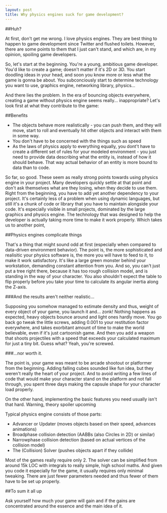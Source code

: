 ```yaml
---
layout: post
title: Why physics engines suck for game development?
---
```


##Huh?

At first, don't get me wrong. I love physics engines. They are best thing to happen to
game development since Twitter and flushed toilets. However, there are some points to them
that I just can't stand, and which are, in my opinion, spoiling game developers.

So, let's start at the beginning. You're a young, ambitious game developer. You'd like to create
a game; doesn't matter if it's 2D or 3D. You start doodling ideas in your head, and soon you
know more or less what the game is gonna be about. You subconciously start to determine technology
you want to use, graphics engine, networking library, physics...

And there lies the problem. In the era of bouncing objects everywhere, creating a game without
physics engine seems really... inappropriate? Let's look first at what they contribute to the game:

##Benefits

 * The objects behave more realistically - you can push them, and they will move, start to 
   roll and eventually hit other objects and interact with them in some way.
 * You don't have to be concerned with the things such as speed
 * As the laws of physics apply to everything equally, you dont't have to create a different set
   of rules for your modeled environment - you just need to provide data describing what the entity
   is, instead of how it should behave. That way actual behavior of an entity is more bound to data
   than to code.

So far, so good. These seem as really strong points towards using physics engine in your project.
Many developers quickly settle at that point and don't ask themselves what are they losing, when
they decide to use them. Right from the beginning, you have to add yet another dependency to your
project. It's certainly less of a problem when using dynamic languages, but still it's a chunk of
code or library that you have to maintain alongside your code. It's especially visible in small
projects, dominated by the large graphics and physics engine. The technology that was designed to
help the developer is actually taking more time to make it work properly. Which takes us to another point,

##Physics engines complicate things

That's a thing that might sound odd at first (especially when compared to data-driven environment behavior). The point is, the more sophisticated and realisitic your physics software is, the more you will have to feed to it, to make it work satisfactory. It's like a large green monster behind your workstation, demanding constant attention from you. And so, you can't just put a tree right there, because it has too rough collision model, and is standing in the way of your character. You also shouldn't expect the table to flip properly before you take your time to calculate its angular inertia along the Z-axis.

###And the results aren't neither realistic...

Supposing you somehow managed to estimate density and thus, weight of every object of your game, you launch it and... zonk! Nothing happens as expected, heavy objects bounce around and light ones hardly move. You go back go tweak the little screws, adding 0.001 to your restitution factor everywhere, and takes exorbitant amount of time to make the world believable, even if it's just cartoonish game. And then you add a weapon that shoots projectiles with a speed that exceeds your calculated maximum for just a tiny bit. Guess what? Yeah, you're screwed.

###...nor worth it.

The point is, your game was meant to be arcade shootout or platformer from the beginning. Adding falling cubes sounded like fun idea, but they weren't really the heart of your project. And to avoid writing a few lines of code that would make your character stand on the platform and not fall through, you spent three days making the capsule shape for your character load properly.

On the other hand, implementing the basic features you need usually isn't that hard. Warning, theory spoiler upcoming

Typical physics engine consists of those parts:

 * Advancer or Updater (moves objects based on their speed, advances animations)
 * Broadphase collision detection (AABBs (also Circles in 2D) or similar)
 * Narrowphase collision detection (based on actual vertices of the collision model)
 * The (Collision) Solver (pushes objects apart if they collide)

Most of the games really require only 2. The solver can be simplified from around 15k LOC with integrals to really simple, high school maths. And given you code it especially for the game, it usually requires only minimal tweaking. There are just fewer parameters needed and thus fewer of them have to be set up properly.

##To sum it all up

Ask yourself how much your game will gain and if the gains are concentrated around the essence and the main idea of it. 